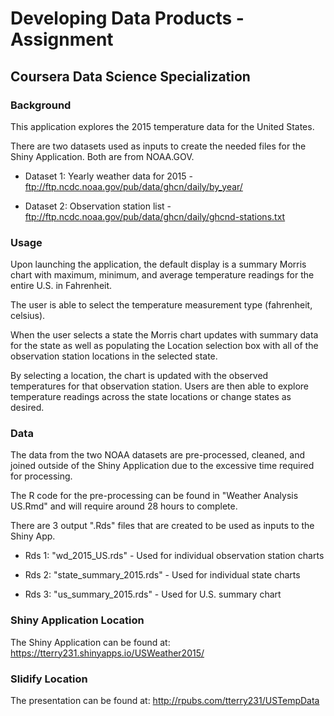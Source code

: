 # Developing Data Products - Assignment

## Coursera Data Science Specialization

### Background

This application explores the 2015 temperature data for the United States.

There are two datasets used as inputs to create the needed files for the Shiny Application. Both are from NOAA.GOV. 

- Dataset 1: Yearly weather data for 2015 - ftp://ftp.ncdc.noaa.gov/pub/data/ghcn/daily/by_year/

- Dataset 2: Observation station list - ftp://ftp.ncdc.noaa.gov/pub/data/ghcn/daily/ghcnd-stations.txt
 

### Usage

Upon launching the application, the default display is a summary Morris chart with maximum, minimum, and average temperature readings for the entire U.S. in Fahrenheit.

The user is able to select the temperature measurement type (fahrenheit, celsius).

When the user selects a state the Morris chart updates with summary data for the state as well as populating the Location selection box with all of the observation station locations in the selected state.

By selecting a location, the chart is updated with the observed temperatures for that observation station. Users are then able to explore temperature readings across the state locations or change states as desired.
 

### Data

The data from the two NOAA datasets are pre-processed, cleaned, and joined outside of the Shiny Application due to the excessive time required for processing.

The R code for the pre-processing can be found in "Weather Analysis US.Rmd" and will require around 28 hours to complete.

There are 3 output ".Rds" files that are created to be used as inputs to the Shiny App.

- Rds 1: "wd_2015_US.rds" - Used for individual observation station charts

- Rds 2: "state_summary_2015.rds" - Used for individual state charts

- Rds 3: "us_summary_2015.rds" - Used for U.S. summary chart


### Shiny Application Location

The Shiny Application can be found at: https://tterry231.shinyapps.io/USWeather2015/


### Slidify Location

The presentation can be found at: http://rpubs.com/tterry231/USTempData

